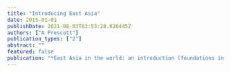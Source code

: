 ```yaml
---
title: "Introducing East Asia"
date: 2015-01-01
publishDate: 2021-08-03T03:53:28.020445Z
authors: ["A Prescott"]
publication_types: ["2"]
abstract: ""
featured: false
publication: "*East Asia in the world: an introduction (foundations in global studies …*"
---
```



